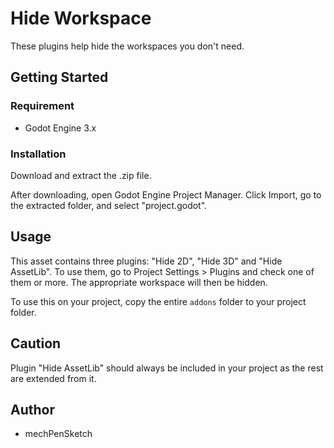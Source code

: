 # Hide Workspace

These plugins help hide the workspaces you don't need.

## Getting Started

### Requirement
* Godot Engine 3.x

### Installation
Download and extract the .zip file.

After downloading, open Godot Engine Project Manager. Click Import, go to the extracted folder, and select "project.godot".

## Usage
This asset contains three plugins: "Hide 2D", "Hide 3D" and "Hide AssetLib". To use them, go to Project Settings > Plugins and check one of them or more. The appropriate workspace will then be hidden.

To use this on your project, copy the entire `addons` folder to your project folder.

## Caution
Plugin "Hide AssetLib" should always be included in your project as the rest are extended from it.

## Author
* mechPenSketch
